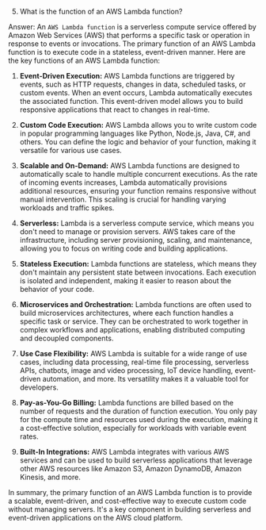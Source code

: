 5. What is the function of an AWS Lambda function?

Answer: An `AWS Lambda function` is a serverless compute service offered by Amazon Web Services (AWS) that performs a specific task or operation in response to events or invocations. The primary function of an AWS Lambda function is to execute code in a stateless, event-driven manner. Here are the key functions of an AWS Lambda function:

1. **Event-Driven Execution:** AWS Lambda functions are triggered by events, such as HTTP requests, changes in data, scheduled tasks, or custom events. When an event occurs, Lambda automatically executes the associated function. This event-driven model allows you to build responsive applications that react to changes in real-time.

2. **Custom Code Execution:** AWS Lambda allows you to write custom code in popular programming languages like Python, Node.js, Java, C#, and others. You can define the logic and behavior of your function, making it versatile for various use cases.

3. **Scalable and On-Demand:** AWS Lambda functions are designed to automatically scale to handle multiple concurrent executions. As the rate of incoming events increases, Lambda automatically provisions additional resources, ensuring your function remains responsive without manual intervention. This scaling is crucial for handling varying workloads and traffic spikes.

4. **Serverless:** Lambda is a serverless compute service, which means you don't need to manage or provision servers. AWS takes care of the infrastructure, including server provisioning, scaling, and maintenance, allowing you to focus on writing code and building applications.

5. **Stateless Execution:** Lambda functions are stateless, which means they don't maintain any persistent state between invocations. Each execution is isolated and independent, making it easier to reason about the behavior of your code.

6. **Microservices and Orchestration:** Lambda functions are often used to build microservices architectures, where each function handles a specific task or service. They can be orchestrated to work together in complex workflows and applications, enabling distributed computing and decoupled components.

7. **Use Case Flexibility:** AWS Lambda is suitable for a wide range of use cases, including data processing, real-time file processing, serverless APIs, chatbots, image and video processing, IoT device handling, event-driven automation, and more. Its versatility makes it a valuable tool for developers.

8. **Pay-as-You-Go Billing:** Lambda functions are billed based on the number of requests and the duration of function execution. You only pay for the compute time and resources used during the execution, making it a cost-effective solution, especially for workloads with variable event rates.

9. **Built-In Integrations:** AWS Lambda integrates with various AWS services and can be used to build serverless applications that leverage other AWS resources like Amazon S3, Amazon DynamoDB, Amazon Kinesis, and more.

In summary, the primary function of an AWS Lambda function is to provide a scalable, event-driven, and cost-effective way to execute custom code without managing servers. It's a key component in building serverless and event-driven applications on the AWS cloud platform.